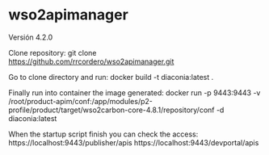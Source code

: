 # wso2apimanager
Versión 4.2.0

Clone repository:
git clone https://github.com/rrcordero/wso2apimanager.git

Go to clone directory and run:
docker build -t diaconia:latest .

Finally run into container the image generated:
docker run -p 9443:9443 -v /root/product-apim/conf:/app/modules/p2-profile/product/target/wso2carbon-core-4.8.1/repository/conf -d diaconia:latest

When the startup script finish you can check the access:
https://localhost:9443/publisher/apis
https://localhost:9443/devportal/apis


